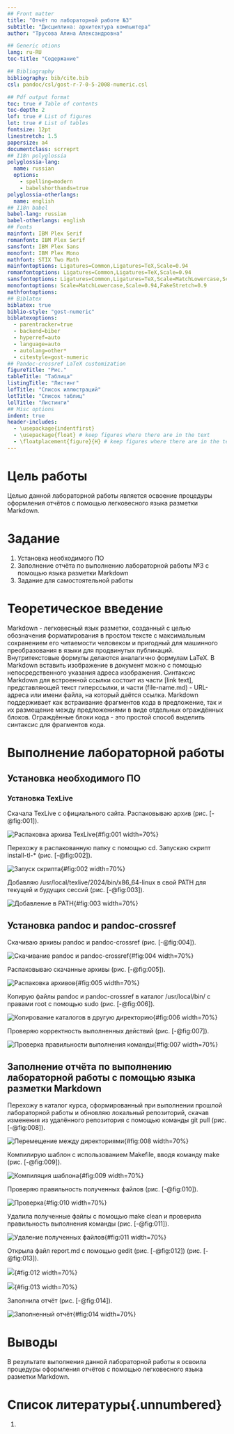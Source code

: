 ```yaml
---
## Front matter
title: "Отчёт по лабораторной работе №3"
subtitle: "Дисциплина: архитектура компьютера"
author: "Трусова Алина Александровна"

## Generic otions
lang: ru-RU
toc-title: "Содержание"

## Bibliography
bibliography: bib/cite.bib
csl: pandoc/csl/gost-r-7-0-5-2008-numeric.csl

## Pdf output format
toc: true # Table of contents
toc-depth: 2
lof: true # List of figures
lot: true # List of tables
fontsize: 12pt
linestretch: 1.5
papersize: a4
documentclass: scrreprt
## I18n polyglossia
polyglossia-lang:
  name: russian
  options:
	- spelling=modern
	- babelshorthands=true
polyglossia-otherlangs:
  name: english
## I18n babel
babel-lang: russian
babel-otherlangs: english
## Fonts
mainfont: IBM Plex Serif
romanfont: IBM Plex Serif
sansfont: IBM Plex Sans
monofont: IBM Plex Mono
mathfont: STIX Two Math
mainfontoptions: Ligatures=Common,Ligatures=TeX,Scale=0.94
romanfontoptions: Ligatures=Common,Ligatures=TeX,Scale=0.94
sansfontoptions: Ligatures=Common,Ligatures=TeX,Scale=MatchLowercase,Scale=0.94
monofontoptions: Scale=MatchLowercase,Scale=0.94,FakeStretch=0.9
mathfontoptions:
## Biblatex
biblatex: true
biblio-style: "gost-numeric"
biblatexoptions:
  - parentracker=true
  - backend=biber
  - hyperref=auto
  - language=auto
  - autolang=other*
  - citestyle=gost-numeric
## Pandoc-crossref LaTeX customization
figureTitle: "Рис."
tableTitle: "Таблица"
listingTitle: "Листинг"
lofTitle: "Список иллюстраций"
lotTitle: "Список таблиц"
lolTitle: "Листинги"
## Misc options
indent: true
header-includes:
  - \usepackage{indentfirst}
  - \usepackage{float} # keep figures where there are in the text
  - \floatplacement{figure}{H} # keep figures where there are in the text
---
```


# Цель работы

Целью данной лабораторной работы является освоение процедуры оформления отчётов с помощью легковесного языка разметки Markdown.

# Задание

1. Установка необходимого ПО
2. Заполнение отчёта по выполнению лабораторной работы №3 с помощью языка разметки Markdown
3. Задание для самостоятельной работы

# Теоретическое введение

Markdown - легковесный язык разметки, созданный с целью обозначения форматирования в простом тексте с максимальным сохранением его читаемости человеком и пригодный для машинного преобразования в языки для продвинутых публикаций.
Внутритекстовые формулы делаются аналагично формулам LaTeX.
В Markdown вставить изображение в документ можно с помощью непосредственного указания адреса изображения.
Синтаксис Markdown для встроенной ссылки состоит из части [link text], представляющей текст гиперссылки, и части (file-name.md) - URL-адреса или имени файла, на который даётся ссылка.
Markdown поддерживает как встраивание фрагментов кода в предложение, так и их размещение между предложениями в виде отдельных ограждённых блоков. Ограждённые блоки кода - это простой способ выделить синтаксис для фрагментов кода.
# Выполнение лабораторной работы

## Установка необходимого ПО

### Установка TexLive

Скачала TexLive с официального сайта. Распаковываю архив (рис. [-@fig:001]).

![Распаковка архива TexLive](image/1.jpg){#fig:001 width=70%}

Перехожу в распакованную папку с помощью cd. Запускаю скрипт install-tl-* (рис. [-@fig:002]).

![Запуск скрипта](image/2.jpg){#fig:002 width=70%}

Добавляю /usr/local/texlive/2024/bin/x86_64-linux в свой PATH для текущей и будущих сессий (рис. [-@fig:003]).

![Добавление в PATH](image/3.jpg){#fig:003 width=70%}

## Установка pandoc и pandoc-crossref

Скачиваю архивы pandoc и pandoc-crossref (рис. [-@fig:004]).

![Скачивание pandoc и pandoc-crossref](image/4.jpg){#fig:004 width=70%}

Распаковываю скачанные архивы (рис. [-@fig:005]).

![Распаковка архивов](image/5.jpg){#fig:005 width=70%}

Копирую файлы pandoc и pandoc-crossref в каталог /usr/local/bin/ с правами root с помощью sudo (рис. [-@fig:006]).

![Копирование каталогов в другую директорию](image/6.jpg){#fig:006 width=70%}

Проверяю корректность выполненных действий (рис. [-@fig:007]).

![Проверка правильности выполнения команды](image/7.jpg){#fig:007 width=70%}

## Заполнение отчёта по выполнению лабораторной работы с помощью языка разметки Markdown

Перехожу в каталог курса, сформированный при выполнении прошлой лабораторной работы и обновляю локальный репозиторий, скачав изменения из удалённого репозитория с помощью команды git pull (рис. [-@fig:008]).

![Перемещение между директориями](image/8.jpg){#fig:008 width=70%}

Компилирую шаблон с использованием Makefile, вводя команду make (рис. [-@fig:009]).

![Компиляция шаблона](image/9.jpg){#fig:009 width=70%}

Проверяю правильность полученных файлов (рис. [-@fig:010]).

![Проверка](image/10.jpg){#fig:010 width=70%}

Удалила полученные файлы с помощью make clean и проверила правильность выполнения команды (рис. [-@fig:011]).

![Удаление полученных файлов](image/11.jpg){#fig:011 width=70%}

Открыла файл report.md с помощью gedit (рис. [-@fig:012]) (рис. [-@fig:013]).

![](image/12.jpg){#fig:012 width=70%}

![](image/13.jpg){#fig:013 width=70%}

Заполнила отчёт (рис. [-@fig:014]).

![Заполненный отчёт](image/14.jpg){#fig:014 width=70%}
# Выводы

В результате выполнения данной лабораторной работы я освоила процедуры оформления отчётов с помощью легковесного языка разметки Markdown.

# Список литературы{.unnumbered}
1. 
